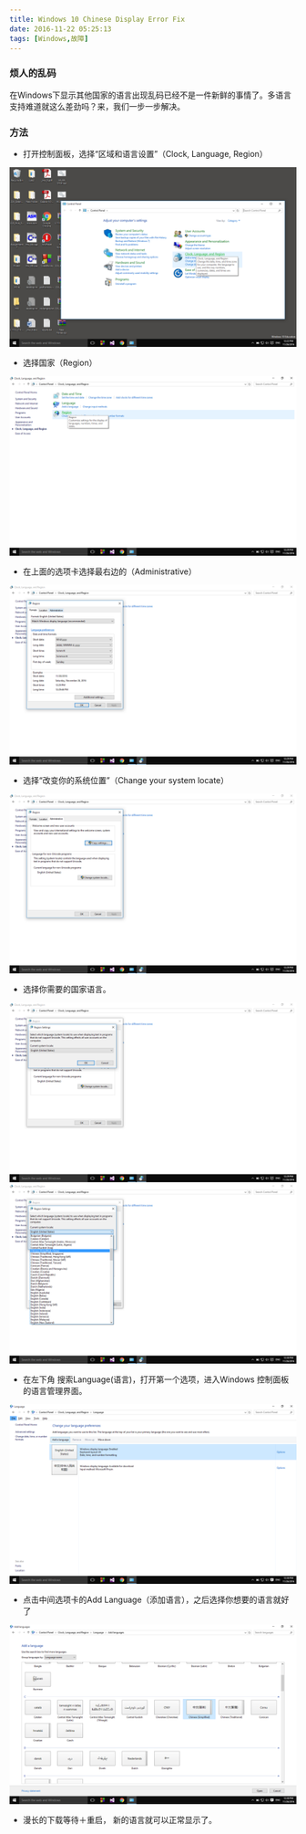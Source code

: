 ```yaml
---
title: Windows 10 Chinese Display Error Fix
date: 2016-11-22 05:25:13
tags: [Windows,故障]
---
```

### 烦人的乱码
在Windows下显示其他国家的语言出现乱码已经不是一件新鲜的事情了。多语言支持难道就这么差劲吗？来，我们一步一步解决。

### 方法
- 打开控制面板，选择“区域和语言设置”（Clock, Language, Region）

![控制面板](/images/WindowsLanguageSetting/1.jpg)
<!-- more -->
- 选择国家（Region）

![控制面板](/images/WindowsLanguageSetting/2.png)

- 在上面的选项卡选择最右边的（Administrative）

![控制面板](/images/WindowsLanguageSetting/3.png)

- 选择“改变你的系统位置”（Change your system locate）

![控制面板](/images/WindowsLanguageSetting/4.png)

- 选择你需要的国家语言。

![控制面板](/images/WindowsLanguageSetting/5.png)
![控制面板](/images/WindowsLanguageSetting/6.png)

- 在左下角 搜索Language(语言)，打开第一个选项，进入Windows 控制面板的语言管理界面。

![控制面板](/images/WindowsLanguageSetting/7.png)

- 点击中间选项卡的Add Language（添加语言），之后选择你想要的语言就好了

![控制面板](/images/WindowsLanguageSetting/8.png)

- 漫长的下载等待＋重启， 新的语言就可以正常显示了。